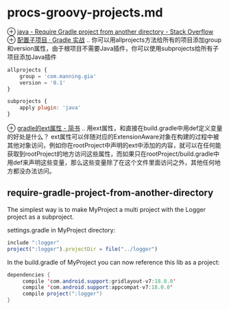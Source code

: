 # procs-groovy-projects.md
⊕ [java - Require Gradle project from another directory - Stack Overflow](https://stackoverflow.com/questions/19299316/require-gradle-project-from-another-directory)
⊕ [配置子项目 · Gradle 实战](https://lippiouyang.gitbooks.io/gradle-in-action-cn/content/multi-project/configure-subproject.html)
    .. 你可以用allprojects方法给所有的项目添加group和version属性，由于根项目不需要Java插件，你可以使用subprojects给所有子项目添加Java插件

```js
allprojects {
    group = 'com.manning.gia'
    version = '0.1'
}

subprojects {
    apply plugin: 'java'
}
```

⊕ [gradle的ext属性 - 简书](https://www.jianshu.com/p/207c9f6f68c2)
    .. 用ext属性，和直接在build.gradle中用def定义变量的好处是什么？
    ext属性可以伴随对应的ExtensionAware对象在构建的过程中被其他对象访问，例如你在rootProject中声明的ext中添加的内容，就可以在任何能获取到rootProject的地方访问这些属性，而如果只在rootProject/build.gradle中用def来声明这些变量，那么这些变量除了在这个文件里面访问之外，其他任何地方都没办法访问。

## require-gradle-project-from-another-directory
The simplest way is to make MyProject a multi project with the Logger project as a subproject.

settings.gradle in MyProject directory:

```js
include ":logger"
project(":logger").projectDir = file("../logger")
```
In the build.gradle of MyProject you can now reference this lib as a project:

```java
dependencies {
     compile 'com.android.support:gridlayout-v7:18.0.0'
     compile 'com.android.support:appcompat-v7:18.0.0'
     compile project(":logger")
}
```

